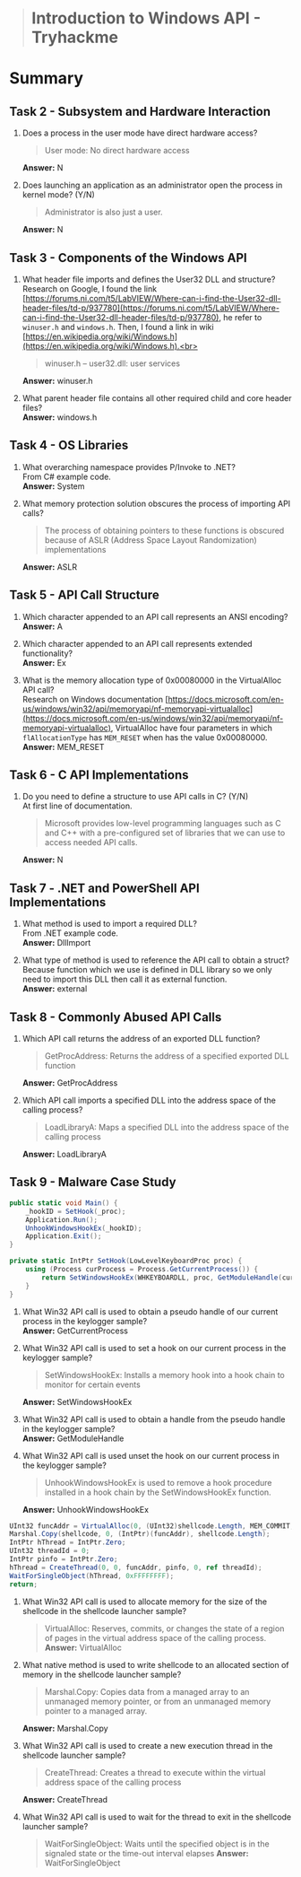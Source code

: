 > # Introduction to Windows API - Tryhackme

# Summary

## Task 2 - Subsystem and Hardware Interaction
1. Does a process in the user mode have direct hardware access?<br>
    > User mode: No direct hardware access

    **Answer:** N

1. Does launching an application as an administrator open the process in kernel mode? (Y/N)<br>
    > Administrator is also just a user.<br>

    **Answer:** N

## Task 3 - Components of the Windows API
1. What header file imports and defines the User32 DLL and structure?<br>
    Research on Google, I found the link [https://forums.ni.com/t5/LabVIEW/Where-can-i-find-the-User32-dll-header-files/td-p/937780](https://forums.ni.com/t5/LabVIEW/Where-can-i-find-the-User32-dll-header-files/td-p/937780), he refer to `winuser.h` and `windows.h`. Then, I found a link in wiki [https://en.wikipedia.org/wiki/Windows.h](https://en.wikipedia.org/wiki/Windows.h).<br>
    > winuser.h – user32.dll: user services

    **Answer:** winuser.h

1. What parent header file contains all other required child and core header files?<br>
    **Answer:** windows.h

## Task 4 - OS Libraries
1. What overarching namespace provides P/Invoke to .NET?<br>
    From C# example code.<br>
    **Answer:** System

1. What memory protection solution obscures the process of importing API calls?<br>
    > The process of obtaining pointers to these functions is obscured because of ASLR (Address Space Layout Randomization) implementations

    **Answer:** ASLR

## Task 5 - API Call Structure
1. Which character appended to an API call represents an ANSI encoding?<br>
    **Answer:** A

1. Which character appended to an API call represents extended functionality?<br>
    **Answer:** Ex

1. What is the memory allocation type of 0x00080000 in the VirtualAlloc API call?<br>
    Research on Windows documentation [https://docs.microsoft.com/en-us/windows/win32/api/memoryapi/nf-memoryapi-virtualalloc](https://docs.microsoft.com/en-us/windows/win32/api/memoryapi/nf-memoryapi-virtualalloc), VirtualAlloc have four parameters in which `flAllocationType` has `MEM_RESET` when has the value 0x00080000.<br>
    **Answer:** MEM_RESET

## Task 6 - C API Implementations
1. Do you need to define a structure to use API calls in C? (Y/N)<br>
    At first line of documentation.<br>
    > Microsoft provides low-level programming languages such as C and C++ with a pre-configured set of libraries that we can use to access needed API calls.

    **Answer:** N

## Task 7 - .NET and PowerShell API Implementations
1. What method is used to import a required DLL?<br>
    From .NET example code.<br>
    **Answer:** DllImport

1. What type of method is used to reference the API call to obtain a struct?<br>
    Because function which we use is defined in DLL library so we only need to import this DLL then call it as external function.<br>
    **Answer:** external

## Task 8 - Commonly Abused API Calls
1. Which API call returns the address of an exported DLL function?<br>
    > GetProcAddress: Returns the address of a specified exported DLL  function

    **Answer:** GetProcAddress

1. Which API call imports a specified DLL into the address space of the calling process?<br>
    > LoadLibraryA: Maps a specified DLL  into the address space of the calling process

    **Answer:** LoadLibraryA

## Task 9 - Malware Case Study
```C#
public static void Main() {
	_hookID = SetHook(_proc);
	Application.Run();
	UnhookWindowsHookEx(_hookID);
	Application.Exit();
}

private static IntPtr SetHook(LowLevelKeyboardProc proc) {
	using (Process curProcess = Process.GetCurrentProcess()) {
		return SetWindowsHookEx(WHKEYBOARDLL, proc, GetModuleHandle(curProcess.ProcessName), 0);
	}
}
```

1. What Win32 API call is used to obtain a pseudo handle of our current process in the keylogger sample?<br>
    **Answer:** GetCurrentProcess

1. What Win32 API call is used to set a hook on our current process in the keylogger sample?<br>
    > SetWindowsHookEx: Installs a memory hook into a hook chain to monitor for certain events

    **Answer:** SetWindowsHookEx

1. What Win32 API call is used to obtain a handle from the pseudo handle in the keylogger sample?<br>
    **Answer:** GetModuleHandle

1. What Win32 API call is used unset the hook on our current process in the keylogger sample?<br>
    > UnhookWindowsHookEx is used to remove a hook procedure installed in a hook chain by the SetWindowsHookEx function.
    
    **Answer:** UnhookWindowsHookEx

```C#
UInt32 funcAddr = VirtualAlloc(0, (UInt32)shellcode.Length, MEM_COMMIT, PAGE_EXECUTE_READWRITE);
Marshal.Copy(shellcode, 0, (IntPtr)(funcAddr), shellcode.Length);
IntPtr hThread = IntPtr.Zero;
UInt32 threadId = 0;
IntPtr pinfo = IntPtr.Zero;
hThread = CreateThread(0, 0, funcAddr, pinfo, 0, ref threadId);
WaitForSingleObject(hThread, 0xFFFFFFFF);
return;
```
1. What Win32 API call is used to allocate memory for the size of the shellcode in the shellcode launcher sample?<br>
    > VirtualAlloc: Reserves, commits, or changes the state of a region of pages in the virtual address space of the calling process.
    **Answer:** VirtualAlloc

1. What native method is used to write shellcode to an allocated section of memory in the shellcode launcher sample?<br>
    > Marshal.Copy: Copies data from a managed array to an unmanaged memory pointer, or from an unmanaged memory pointer to a managed array.

    **Answer:** Marshal.Copy

1. What Win32 API call is used to create a new execution thread in the shellcode launcher sample?<br>
    > CreateThread: Creates a thread to execute within the virtual address space of the calling process

    **Answer:** CreateThread

1. What Win32 API call is used to wait for the thread to exit in the shellcode launcher sample?<br>
    > WaitForSingleObject: Waits until the specified object is in the signaled state or the time-out interval elapses
    **Answer:** WaitForSingleObject

